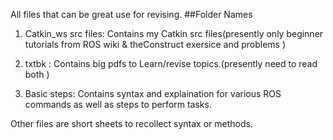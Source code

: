 All files that can be great use for revising.
##Folder Names

1. Catkin_ws src files: Contains my Catkin src files(presently only beginner tutorials from ROS wiki & theConstruct exersice and problems )

2. txtbk : Contains big pdfs to Learn/revise topics.(presently need to read both )

3. Basic steps: Contains syntax and explaination for various ROS commands as well as steps to perform tasks.

Other files are short sheets to recollect syntax or methods.